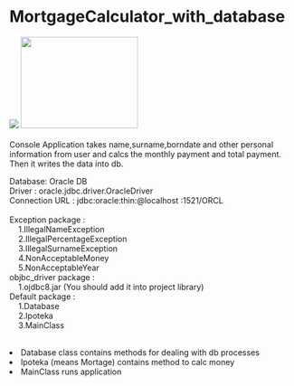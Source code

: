 # MortgageCalculator_with_database
 <div><img src="https://www.oracle.com/webfolder/technetwork/tutorials/obe/db/12c/r1/odb_quickstart/images/oracle%20database.gif">
 <img  height="162px" width="207px" style="display:inline;" src="https://www.ophtek.com/wp-content/uploads/2014/08/java_tech.jpg">
<div> <br>
Console Application takes name,surname,borndate and other personal information from user and calcs the monthly payment and total payment.
Then it writes the data into db.<br>

Database: Oracle DB <br>
Driver : oracle.jdbc.driver.OracleDriver <br>
Connection URL : jdbc:oracle:thin:@localhost <or ip>:1521/ORCL <br>
 <br>
Exception package : <br>
              &nbsp;    &nbsp;  1.IllegalNameException <br>
              &nbsp;    &nbsp;  2.IllegalPercentageException <br>
              &nbsp;    &nbsp;  3.IllegalSurnameException <br>
              &nbsp;    &nbsp;  4.NonAcceptableMoney <br>
              &nbsp;    &nbsp;  5.NonAcceptableYear <br>
objbc_driver package : <br>
              &nbsp;    &nbsp; 1.ojdbc8.jar (You should add it into project library) <br>
Default package : <br>
              &nbsp; &nbsp;  1.Database <br>
              &nbsp; &nbsp;   2.Ipoteka <br>
              &nbsp;  &nbsp;   3.MainClass <br>
                   <br>
<li>Database class contains methods for dealing with db processes <br></li>
<li>Ipoteka (means Mortage) contains method to calc money <br></li>
<li>MainClass runs application <br></li>
